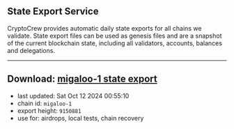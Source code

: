 ## State Export Service
CryptoCrew provides automatic daily state exports for all chains we validate. State export files can be used as genesis files and are a snapshot of the current blockchain state, including all validators, accounts, balances and delegations.

---
**Download: [migaloo-1 state export](https://dl-eu2.ccvalidators.com/SERVICE/migaloo/migaloo-1_export_9150881.json)**
---

- last updated: Sat Oct 12 2024 00:55:10
- chain id: `migaloo-1`
- export height: `9150881`
- use for: airdrops, local tests, chain recovery

